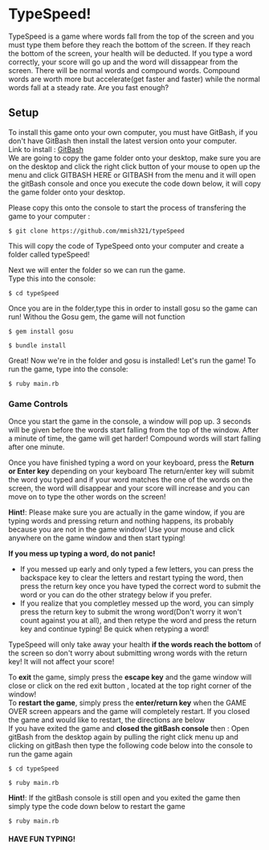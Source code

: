 # TypeSpeed!
TypeSpeed is a game where words fall from the top of the screen and you must type them before they reach the bottom of the screen. If they reach the bottom of the screen, your health will be deducted. If you type a word correctly, your score will go up and the word will dissappear from the screen. There will be normal words and compound words. Compound words are worth more but accelerate(get faster and faster) while the normal words fall at a steady rate. Are you fast enough?

## Setup
To install this game onto your own computer, you must have GitBash, if you don't have GitBash then install the latest version onto your computer.   
Link to install : [GitBash](https://git-scm.com/downloads)  
We are going to copy the game folder onto your desktop, make sure you are on the desktop and click the right click button of your mouse to open up the menu and click GITBASH HERE or GITBASH from the menu and it will open the gitBash console and once you execute the code down below, it will copy the game folder onto your desktop. 

Please copy this onto the console to start the process of transfering the game to your computer : 
```
$ git clone https://github.com/mmish321/typeSpeed
```    
This will copy the code of TypeSpeed onto your computer and create a folder called typeSpeed!

Next we will enter the folder so we can run the game.  
Type this into the console:
```
$ cd typeSpeed
```  
Once you are in the folder,type this in order to install gosu so the game can run! Withou the Gosu gem, the game will not function
```
$ gem install gosu

```
```
$ bundle install

```

Great! Now we're in the folder and gosu is installed! Let's run the game! 
To run the game, type into the console:
```
$ ruby main.rb

```  


### Game Controls
Once you start the game in the console, a window will pop up. 3 seconds will be given before the words start falling from the top of the window.  After a minute of time, the game will get harder! Compound words will start falling after one minute.  

Once you have finished typing a word on your keyboard, press the **Return or Enter key**  depending on your keyboard
The return/enter key will submit the word you typed and if your word matches the one of the words on the screen, the word will disappear and your score will increase and you can move on to type the other words on the screen!  

**Hint!**: Please make sure you are actually in the game window, if you are typing words and pressing return and nothing happens, its probably because you are not in the game window! Use your mouse and click anywhere on the game window and then start typing!

  **If you mess up typing a word, do not panic!**
* If you messed up early and only typed a few letters, you can press the backspace key to clear the letters and restart typing the word, then press the return key once you have typed the correct word to submit the word or you can do the other strategy below if you prefer.
* If you realize that you completley messed up the word, you can simply press the return key to submit the wrong word(Don't worry it won't count against you at all), and then retype the word and press the return key and continue typing! Be quick when retyping a word!

TypeSpeed will only take away your health **if the words reach the bottom** of the screen so don't worry about submitting wrong words with the return key! It will not affect your score!    

To **exit** the game, simply press the **escape key** and the game window will close or click on the red exit button , located at the top right corner of the window!  
To **restart the game**, simply press the **enter/return key** when  the GAME OVER screen appears and the game will completely restart. If you closed the game and would like to restart, the directions are below  
If you have exited the game and **closed the gitBash console**  then :
Open gitBash from the desktop again by pulling the right click menu up and clicking on gitBash then type the following code below into the console to run the game again

```
$ cd typeSpeed
```
```
$ ruby main.rb
```  
**Hint!**: If the gitBash console is still open and you exited the game then simply type the code down below to restart the game
```
$ ruby main.rb
```

#### HAVE FUN TYPING!

